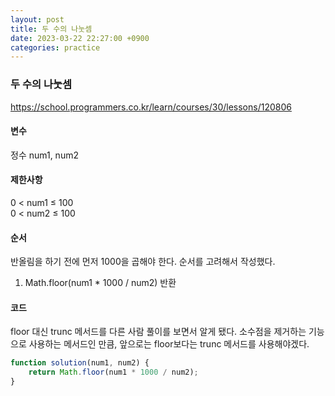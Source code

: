 ```yaml
---
layout: post
title: 두 수의 나눗셈
date: 2023-03-22 22:27:00 +0900
categories: practice
---
```

### 두 수의 나눗셈    
https://school.programmers.co.kr/learn/courses/30/lessons/120806    
    
#### 변수    
정수 num1, num2     
    
#### 제한사항    
0 < num1 ≤ 100    
0 < num2 ≤ 100    
    
#### 순서    
반올림을 하기 전에 먼저 1000을 곱해야 한다. 순서를 고려해서 작성했다.    
1. Math.floor(num1 * 1000 / num2) 반환    
    
#### 코드    
floor 대신 trunc 메서드를 다른 사람 풀이를 보면서 알게 됐다. 소수점을 제거하는 기능으로 사용하는 메서드인 만큼, 앞으로는 floor보다는 trunc 메서드를 사용해야겠다.    
```JavaScript
function solution(num1, num2) {
    return Math.floor(num1 * 1000 / num2);
}
```

